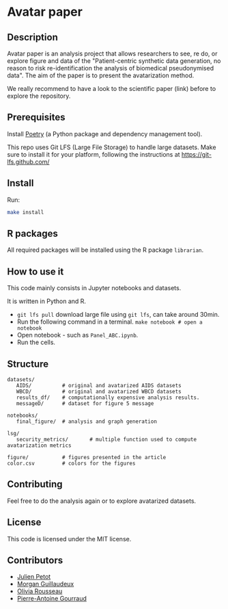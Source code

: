 # Avatar paper

## Description

Avatar paper is an analysis project that allows researchers to see, re do, or explore figure and data of the "Patient-centric synthetic data generation, no reason to risk re-identification the analysis of biomedical  pseudonymised data".
The aim of the paper is to present the avatarization method.

We really recommend to have a look to the scientific paper (link) before to explore the repository.

## Prerequisites

Install [Poetry](https://python-poetry.org/) (a Python package and dependency management tool).

This repo uses Git LFS (Large File Storage) to handle large datasets. Make sure to install it for your platform, following the instructions at https://git-lfs.github.com/

## Install

Run:

```bash
make install
```

## R packages

All required packages will be installed using the R package `librarian`.

## How to use it

This code mainly consists in Jupyter notebooks and datasets.

It is written in Python and R.

- `git lfs pull` download large file using `git lfs`, can take around 30min.
- Run the following command in a terminal.  `make notebook # open a notebook`
- Open notebook - such as `Panel_ABC.ipynb`.
- Run the cells.

## Structure

```
datasets/
   AIDS/          # original and avatarized AIDS datasets
   WBCD/          # original and avatarized WBCD datasets
   results_df/    # computationally expensive analysis results.
   messageD/      # dataset for figure 5 message

notebooks/
   final_figure/  # analysis and graph generation

lsg/
   security_metrics/       # multiple function used to compute avatarization metrics

figure/           # figures presented in the article
color.csv         # colors for the figures
```

## Contributing

Feel free to do the analysis again or to explore avatarized datasets.

## License

This code is licensed under the MIT license.

## Contributors

- [Julien Petot](https://github.com/jpetot)
- [Morgan Guillaudeux](https://github.com/mguillaudeux)
- [Olivia Rousseau](https://github.com/oliviarousseau)
- [Pierre-Antoine Gourraud](https://github.com/gourraud)
